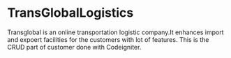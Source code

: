 # TransGlobalLogistics
Transglobal is an online transportation logistic company.It enhances import and expoert facilities for the customers with lot of features.
This is the CRUD part of customer done with Codeigniter.
